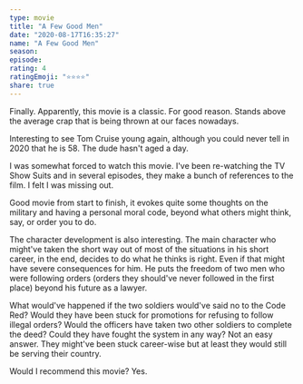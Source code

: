 ```yaml
---
type: movie
title: "A Few Good Men"
date: "2020-08-17T16:35:27"
name: "A Few Good Men"
season:
episode:
rating: 4
ratingEmoji: "⭐️⭐️⭐️⭐️"
share: true
---
```


Finally. Apparently, this movie is a classic. For good reason. Stands above the average crap that is being thrown at our faces nowadays.

Interesting to see Tom Cruise young again, although you could never tell in 2020 that he is 58. The dude hasn't aged a day.

I was somewhat forced to watch this movie. I've been re-watching the TV Show Suits and in several episodes, they make a bunch of references to the film. I felt I was missing out.

Good movie from start to finish, it evokes quite some thoughts on the military and having a personal moral code, beyond what others might think, say, or order you to do.

The character development is also interesting. The main character who might've taken the short way out of most of the situations in his short career, in the end, decides to do what he thinks is right. Even if that might have severe consequences for him. He puts the freedom of two men who were following orders (orders they should've never followed in the first place) beyond his future as a lawyer.

What would've happened if the two soldiers would've said no to the Code Red? Would they have been stuck for promotions for refusing to follow illegal orders? Would the officers have taken two other soldiers to complete the deed? Could they have fought the system in any way? Not an easy answer. They might've been stuck career-wise but at least they would still be serving their country.

Would I recommend this movie? Yes.
